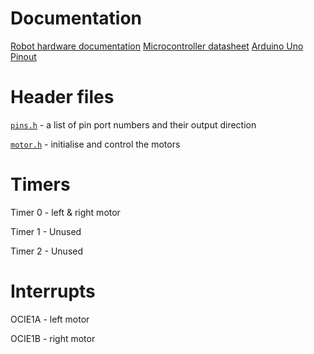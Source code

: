 # Documentation

[Robot hardware documentation](https://fs.keyestudio.com/KS0470)
[Microcontroller datasheet](https://ww1.microchip.com/downloads/en/DeviceDoc/Atmel-7810-Automotive-Microcontrollers-ATmega328P_Datasheet.pdf)
[Arduino Uno Pinout](https://images.prismic.io/circuito/8e3a980f0f964cc539b4cbbba2654bb660db6f52_arduino-uno-pinout-diagram.png)

# Header files

[`pins.h`](include/pins.h) - a list of pin port numbers and their output direction

[`motor.h`](include/motor.h) - initialise and control the motors

# Timers

Timer 0 - left & right motor

Timer 1 - Unused

Timer 2 - Unused

# Interrupts

OCIE1A - left motor

OCIE1B - right motor